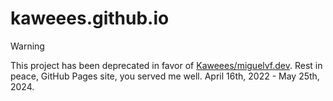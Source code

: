 # kaweees.github.io

> [!WARNING]
> This project has been deprecated in favor of [Kaweees/miguelvf.dev](https://github.com/Kaweees/miguelvf.dev). Rest in peace, GitHub Pages site, you served me well. April 16th, 2022 - May 25th, 2024.
